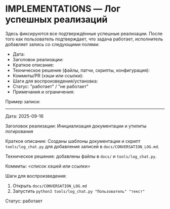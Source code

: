 # IMPLEMENTATIONS — Лог успешных реализаций

Здесь фиксируются все подтверждённые успешные реализации. После того как пользователь подтверждает, что задача работает, исполнитель добавляет запись со следующими полями:

- Дата:
- Заголовок реализации:
- Краткое описание:
- Техническое решение (файлы, патчи, скрипты, конфигурация):
- Коммиты/PR (хэши или ссылки):
- Шаги для воспроизведения/установка:
- Статус: "работает" / "не работает"
- Примечания и ограничения:

Пример записи:

---

Дата: 2025-09-16

Заголовок реализации: Инициализация документации и утилиты логирования

Краткое описание: Созданы шаблоны документации и скрипт `tools/log_chat.py` для добавления записей в `docs/CONVERSATION_LOG.md`.

Техническое решение: добавлены файлы в `docs/` и `tools/log_chat.py`.

Коммиты: <список хэшей или ссылки>

Шаги для воспроизведения:
1. Открыть `docs/CONVERSATION_LOG.md`
2. Запустить `python3 tools/log_chat.py "Пользователь" "текст"`

Статус: работает
